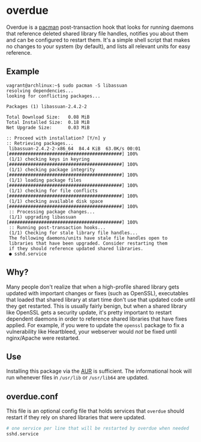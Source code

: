 # overdue

Overdue is a [pacman](https://wiki.archlinux.org/index.php/pacman) post-transaction hook that looks for running daemons that reference deleted shared library file handles, notifies you about them and can be configured to restart them.
It's a simple shell script that makes no changes to your system (by default), and lists all relevant units for easy reference.

## Example

```
vagrant@archlinux:~$ sudo pacman -S libassuan
resolving dependencies...
looking for conflicting packages...

Packages (1) libassuan-2.4.2-2

Total Download Size:   0.08 MiB
Total Installed Size:  0.18 MiB
Net Upgrade Size:      0.03 MiB

:: Proceed with installation? [Y/n] y
:: Retrieving packages...
 libassuan-2.4.2-2-x86_64  84.4 KiB  63.0K/s 00:01 [##########################################] 100%
 (1/1) checking keys in keyring                    [##########################################] 100%
 (1/1) checking package integrity                  [##########################################] 100%
 (1/1) loading package files                       [##########################################] 100%
 (1/1) checking for file conflicts                 [##########################################] 100%
 (1/1) checking available disk space               [##########################################] 100%
 :: Processing package changes...
 (1/1) upgrading libassuan                         [##########################################] 100%
 :: Running post-transaction hooks...
 (1/1) Checking for stale library file handles...
 The following daemons/units have stale file handles open to
 libraries that have been upgraded. Consider restarting them
 if they should reference updated shared libraries.
 ● sshd.service
```

## Why?

Many people don't realize that when a high-profile shared library gets updated with important changes or fixes (such as OpenSSL), executables that loaded that shared library at start time don't use that updated code until they get restarted.
This is usually fairly benign, but when a shared library like OpenSSL gets a security update, it's pretty important to restart dependent daemons in order to reference shared libraries that have fixes applied.
For example, if you were to update the `openssl` package to fix a vulnerability like Heartbleed, your webserver would *not* be fixed until nginx/Apache were restarted.

## Use

Installing this package via the [AUR](https://aur.archlinux.org/) is sufficient.
The informational hook will run whenever files in `/usr/lib` or `/usr/lib64` are updated.

## overdue.conf

This file is an optional config file that holds services that `overdue` should
restart if they rely on shared libraries that were updated.

```sh
# one service per line that will be restarted by overdue when needed
sshd.service
```
